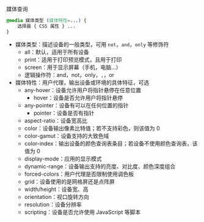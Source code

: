 媒体查询

```CSS
@media 媒体类型 (媒体特性=...) {
    选择器 { CSS 属性 } ...
}
```

- 媒体类型：描述设备的一般类型，可用 `not`，`and`，`only` 等修饰符
	- all：默认，适用于所有设备
	- print：适用于打印预览模式，且用于打印
	- screen：用于显示屏幕（手机，电脑...）
	- 逻辑操作符：and，not，only，`,`，or
- 媒体特性：用户代理，输出设备或环境的具体特征，可选
	- any-hover：设备允许用户将指针悬停在任意位置
		- hover：设备是否允许用户将指针悬停
	- any-pointer：设备有可以在任何位置的指针
		- pointer：设备是否有指针
	- aspect-ratio：设备宽高比
	- color：设备输出像素比特值；若不支持彩色，则该值为 0
	- color-gamut：设备支持的大致色域
	- color-index：输出设备的颜色查询表条目；若设备不使用颜色查询表，该值为 0
	- display-mode：应用的显示模式
	- dynamic-range：设备输出支持的亮度、对比度、颜色深度组合
	- forced-colors：用户代理是否限制使用调色板
	- grid：设备使用的是网格屏还是点阵屏
	- width/height：设备宽、高
	- orientation：视口旋转方向
	- resolution：设备分辨率
	- scripting：设备是否允许使用 JavaScript 等脚本